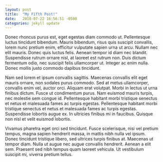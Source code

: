 ```yaml
---
layout: post
title:  "My Fifth Post!"
date:   2018-07-22 16:56:51 -0500
categories: jekyll update
---
```

Donec rhoncus purus est, eget egestas diam commodo ut. Pellentesque luctus tincidunt bibendum. Mauris bibendum, risus quis suscipit convallis, lorem nunc pretium enim, efficitur vulputate sapien urna ut arcu. Nullam nec elit mauris. Donec quis luctus felis. Aenean tempor id diam nec blandit. Suspendisse rutrum ornare nisl, at laoreet est rutrum non. Duis dictum fermentum odio, nec suscipit felis ullamcorper ut. Integer ac enim nulla. Donec mollis justo commodo dapibus tincidunt.

Nam sed lorem et ipsum convallis sagittis. Maecenas convallis elit eget mauris ornare, non sodales purus commodo. Sed at metus ullamcorper, convallis enim vel, auctor orci. Aliquam erat volutpat. Morbi in lectus ut urna finibus dictum. Fusce ut condimentum purus. Nam euismod mauris turpis, nec molestie sem congue id. Pellentesque habitant morbi tristique senectus et netus et malesuada fames ac turpis egestas. Pellentesque habitant morbi tristique senectus et netus et malesuada fames ac turpis egestas. Suspendisse lobortis augue ex. In ultricies finibus mi in faucibus. Quisque non nisl et velit euismod lobortis.

Vivamus pharetra eget orci sed tincidunt. Fusce scelerisque, nisi vel pretium tempus, magna sapien hendrerit massa, in mattis nibh nulla vel ipsum. Donec tincidunt tristique libero, sed ultrices turpis finibus at. Maecenas ut tempor diam. Nulla ut augue nec augue convallis hendrerit. Aenean a elit sem. Praesent sed nibh tempus quam laoreet vehicula. Ut vestibulum suscipit mi, viverra pretium tellus. 